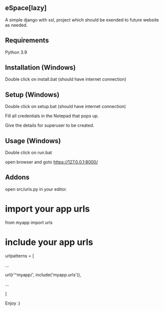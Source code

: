 ## eSpace[lazy]
A simple django with ssl, project which should be exended to future website as needed.

## Requirements
Python 3.9

## Installation (Windows)
Double click on install.bat (should have internet connection)

## Setup (Windows)
Double click on setup.bat (should have internet connection)

Fill all credentials in the Notepad that pops up.

Give the details for superuser to be created.

## Usage (Windows)
Double click on run.bat

open browser and goto https://127.0.0.1:8000/

## Addons
open src/urls.py in your editor.

# import your app urls
from myapp import urls

# include your app urls
urlpatterns = [

...

url(r'^myapp/', include('myapp.urls')),

...

]

Enjoy :)
